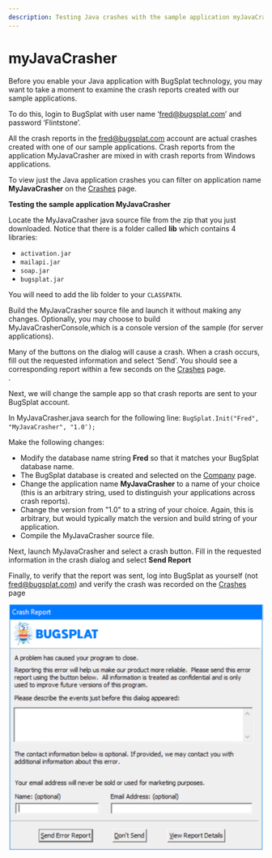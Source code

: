 ```yaml
---
description: Testing Java crashes with the sample application myJavaCrasher
---
```


# myJavaCrasher

Before you enable your Java application with BugSplat technology, you may want to take a moment to examine the crash reports created with our sample applications.

To do this, login to BugSplat with user name ‘fred@bugsplat.com’ and password ‘Flintstone’.

All the crash reports in the fred@bugsplat.com account are actual crashes created with one of our sample applications. Crash reports from the application MyJavaCrasher are mixed in with crash reports from Windows applications.

To view just the Java application crashes you can filter on application name **MyJavaCrasher** on the [Crashes](https://app.bugsplat.com/v2/allcrash) page.

**Testing the sample application MyJavaCrasher**

Locate the MyJavaCrasher java source file from the zip that you just downloaded. Notice that there is a folder called **lib** which contains 4 libraries:

* `activation.jar`
* `mailapi.jar`
* `soap.jar`
* `bugsplat.jar`

You will need to add the lib folder to your `CLASSPATH`.

Build the MyJavaCrasher source file and launch it without making any changes. Optionally, you may choose to build MyJavaCrasherConsole,which is a console version of the sample \(for server applications\).

Many of the buttons on the dialog will cause a crash. When a crash occurs, fill out the requested information and select ‘Send’. You should see a corresponding report within a few seconds on the [Crashes](https://app.bugsplat.com/v2/allcrash) page.  
.

Next, we will change the sample app so that crash reports are sent to your BugSplat account.

In MyJavaCrasher.java search for the following line: `BugSplat.Init("Fred", "MyJavaCrasher", "1.0″);`

Make the following changes:

* Modify the database name string **Fred** so that it matches your BugSplat database name.
* The BugSplat database is created and selected on the [Company](https://app.bugsplat.com/v2/company) page.
* Change the application name **MyJavaCrasher** to a name of your choice \(this is an arbitrary string, used to distinguish your applications across crash reports\).
* Change the version from "1.0" to a string of your choice. Again, this is arbitrary, but would typically match the version and build string of your application.
* Compile the MyJavaCrasher source file.

Next, launch MyJavaCrasher and select a crash button. Fill in the requested information in the crash dialog and select **Send Report**

Finally, to verify that the report was sent, log into BugSplat as yourself \(not fred@bugsplat.com\) and verify the crash was recorded on the [Crashes](https://app.bugsplat.com/v2/allcrash) page

![BugSplat Crash Dialog](../../../.gitbook/assets/bugsplat-crash-dialog%20%282%29%20%282%29%20%282%29.png)

